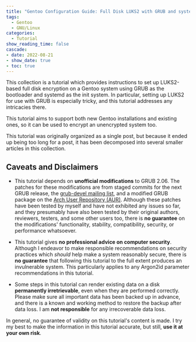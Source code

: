 ```yaml
---
title: "Gentoo Configuration Guide: Full Disk LUKS2 with GRUB and systemd"
tags:
  - Gentoo
  - GNU/Linux
categories:
  - Tutorial
show_reading_time: false
cascade:
- date: 2022-08-21
- show_date: true
- toc: true
---
```


This collection is a tutorial which provides instructions to set up LUKS2-based
full disk encryption on a Gentoo system using GRUB as the bootloader and
systemd as the init system.  In particular, setting up LUKS2 for use with GRUB
is especially tricky, and this tutorial addresses any intricacies there.

This tutorial aims to support both new Gentoo installations and existing ones,
so it can be used to encrypt an unencrypted system too.

This tutorial was originally organized as a single post, but because it ended
up being too long for a post, it has been decomposed into several smaller
articles in this collection.

## Caveats and Disclaimers

- This tutorial depends on **unofficial modifications** to GRUB 2.06.  The
  patches for these modifications are from staged commits for the next GRUB
  release, the [grub-devel mailing list][grub-devel-archive], and a modified
  GRUB package on the [Arch User Repository (AUR)][arch-wiki-aur].  Although
  these patches have been tested by myself and have not exhibited any issues so
  far, and they presumably have also been tested by their original authors,
  reviewers, testers, and some other users too, there is **no guarantee** on
  the modifications' functionality, stability, compatibility, security, or
  performance whatsoever.

- This tutorial gives **no professional advice on computer security**.
  Although I endeavor to make responsible recommendations on security practices
  which *should* help make a system reasonably secure, there is **no
  guarantee** that following this tutorial to the full extent produces an
  invulnerable system.  This particularly applies to any Argon2id parameter
  recommendations in this tutorial.

- Some steps in this tutorial can render existing data on a disk **permanently
  irretrievable**, even when they are performed correctly.  Please make sure
  all important data has been backed up in advance, and there is a known and
  working method to restore the backup after data loss.  I am **not
  responsible** for any irrecoverable data loss.

In general, no guarantee of validity on this tutorial's content is made.  I try
my best to make the information in this tutorial accurate, but still, **use it
at your own risk**.

[grub-devel-archive]: https://lists.gnu.org/archive/html/grub-devel/
[arch-wiki-aur]: https://wiki.archlinux.org/title/Arch_User_Repository
